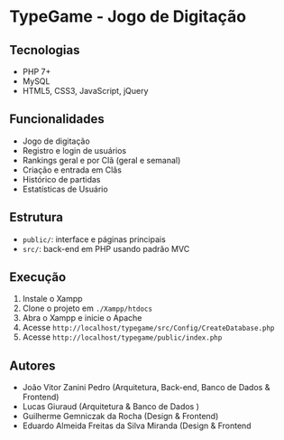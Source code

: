 # TypeGame - Jogo de Digitação

## Tecnologias
- PHP 7+
- MySQL
- HTML5, CSS3, JavaScript, jQuery

## Funcionalidades
- Jogo de digitação
- Registro e login de usuários
- Rankings geral e por Clã (geral e semanal)
- Criação e entrada em Clãs
- Histórico de partidas
- Estatísticas de Usuário

## Estrutura
- `public/`: interface e páginas principais
- `src/`: back-end em PHP usando padrão MVC

## Execução
1. Instale o Xampp
2. Clone o projeto em `./Xampp/htdocs`
3. Abra o Xampp e inicie o Apache
4. Acesse `http://localhost/typegame/src/Config/CreateDatabase.php`
5. Acesse `http://localhost/typegame/public/index.php`

## Autores
- João Vitor Zanini Pedro (Arquitetura, Back-end, Banco de Dados & Frontend)
- Lucas Giuraud (Arquitetura & Banco de Dados )
- Guilherme Gemniczak da Rocha (Design & Frontend)
- Eduardo Almeida Freitas da Silva Miranda (Design & Frontend
